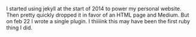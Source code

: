 I started using jekyll at the start of 2014 to power my personal website.  Then pretty quickly dropped it in favor of an HTML page and Medium. But on feb 22 I wrote a single plugin. I thiiiink this may have been the first ruby thing I did.
